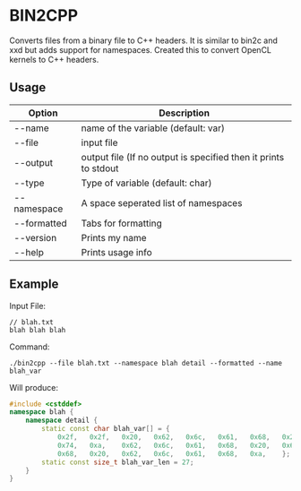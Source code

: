 BIN2CPP
=======

Converts files from a binary file to C++ headers. It is similar to bin2c and
xxd but adds support for namespaces. Created this to convert OpenCL kernels
to C++ headers.

Usage
-----


| Option        | Description                                                       |
|---------------|-------------------------------------------------------------------|
| --name        | name of the variable (default: var)                               |
| --file        | input file                                                        |
| --output      | output file (If no output is specified then it prints to stdout   |
| --type        | Type of variable (default: char)                                  |
| --namespace   | A space seperated list of namespaces                              |
| --formatted   | Tabs for formatting                                               |
| --version     | Prints my name                                                    |
| --help        | Prints usage info                                                 |

Example
-------

Input File:
```
// blah.txt
blah blah blah
```

Command:
```
./bin2cpp --file blah.txt --namespace blah detail --formatted --name blah_var
```

Will produce:

```cpp
#include <cstddef>
namespace blah {
	namespace detail {
		static const char blah_var[] = {
			0x2f,	0x2f,	0x20,	0x62,	0x6c,	0x61,	0x68,	0x2e,	0x74,	0x78,
			0x74,	0xa,	0x62,	0x6c,	0x61,	0x68,	0x20,	0x62,	0x6c,	0x61,
			0x68,	0x20,	0x62,	0x6c,	0x61,	0x68,	0xa,	};
		static const size_t blah_var_len = 27;
	}
}
```

